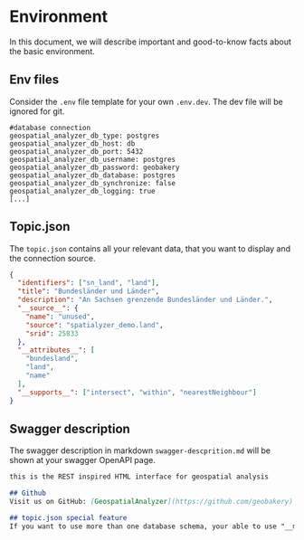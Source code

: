# Environment
In this document, we will describe important and good-to-know facts about the basic environment.

## Env files
Consider the `.env` file template for your own `.env.dev`. The dev file will be ignored for git.

```text
#database connection
geospatial_analyzer_db_type: postgres
geospatial_analyzer_db_host: db
geospatial_analyzer_db_port: 5432
geospatial_analyzer_db_username: postgres
geospatial_analyzer_db_password: geobakery
geospatial_analyzer_db_database: postgres
geospatial_analyzer_db_synchronize: false
geospatial_analyzer_db_logging: true
[...]
```

## Topic.json
The `topic.json` contains all your relevant data, that you want to display and the connection source.

```json
{
  "identifiers": ["sn_land", "land"],
  "title": "Bundesländer und Länder",
  "description": "An Sachsen grenzende Bundesländer und Länder.",
  "__source__": {
    "name": "unused",
    "source": "spatialyzer_demo.land",
    "srid": 25833
  },
  "__attributes__": [
    "bundesland",
    "land",
    "name"
  ],
  "__supports__": ["intersect", "within", "nearestNeighbour"]
}
```

## Swagger description
The swagger description in markdown `swagger-descprition.md` will be shown at your swagger OpenAPI page. 

``` markdown
this is the REST inspired HTML interface for geospatial analysis

## Github
Visit us on GitHub: [GeospatialAnalyzer](https://github.com/geobakery)

## topic.json special feature
If you want to use more than one database schema, your able to use "__multipleSources__" to list them in your topic.json file.

```




